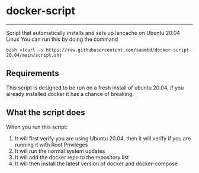 # docker-script #
- - - -
Script that automatically installs and sets up lancache on Ubuntu 20.04 Linux
You can run this by doing the command 
 
    bash <(curl -s https://raw.githubusercontent.com/saambd/docker-script-20.04/main/script.sh)

## Requirements ##
This script is designed to be run on a fresh install of ubuntu 20.04, if you already installed docker it has a chance of breaking.

## What the script does ##
When you run this script:
1. It will first verify you are using Ubuntu 20.04, then it will verify if you are running it with Root Privileges
2. It will run the normal system updates
3. It will add the docker repo to the repository list
4. It will then install the latest version of docker and docker-compose
